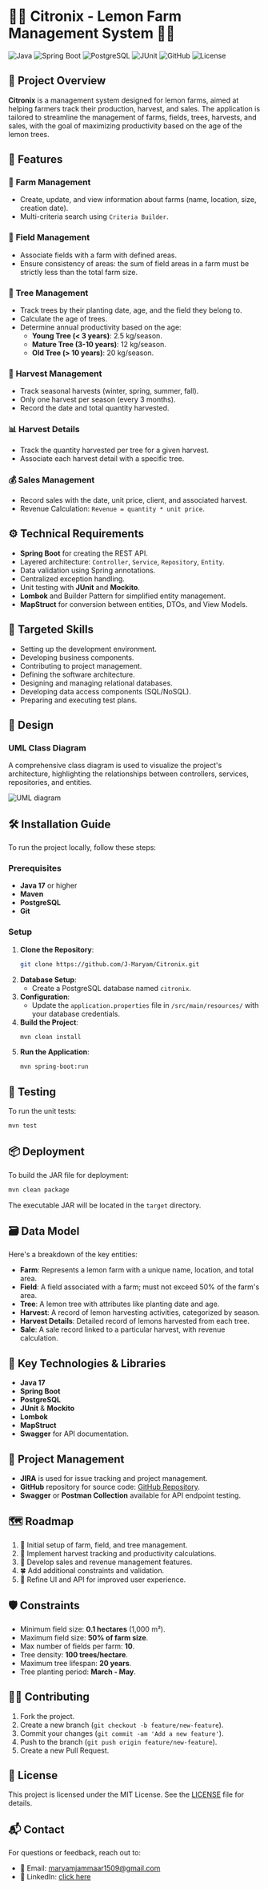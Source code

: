 
# 🌳🍋 **Citronix - Lemon Farm Management System** 🍋🌳

![Java](https://img.shields.io/badge/Java-ED8B00?style=for-the-badge&logo=java&logoColor=white)
![Spring Boot](https://img.shields.io/badge/Spring%20Boot-6DB33F?style=for-the-badge&logo=spring-boot&logoColor=white)
![PostgreSQL](https://img.shields.io/badge/PostgreSQL-336791?style=for-the-badge&logo=postgresql&logoColor=white)
![JUnit](https://img.shields.io/badge/JUnit-25A162?style=for-the-badge&logo=junit5&logoColor=white)
![GitHub](https://img.shields.io/badge/GitHub-181717?style=for-the-badge&logo=github&logoColor=white)
![License](https://img.shields.io/badge/License-MIT-blue?style=for-the-badge)

## 📖 **Project Overview**
**Citronix** is a management system designed for lemon farms, aimed at helping farmers track their production, harvest, and sales. The application is tailored to streamline the management of farms, fields, trees, harvests, and sales, with the goal of maximizing productivity based on the age of the lemon trees.

## 🚀 **Features**
### 🏡 **Farm Management**
- Create, update, and view information about farms (name, location, size, creation date).
- Multi-criteria search using `Criteria Builder`.

### 🌾 **Field Management**
- Associate fields with a farm with defined areas.
- Ensure consistency of areas: the sum of field areas in a farm must be strictly less than the total farm size.

### 🌲 **Tree Management**
- Track trees by their planting date, age, and the field they belong to.
- Calculate the age of trees.
- Determine annual productivity based on the age:
    - **Young Tree (< 3 years)**: 2.5 kg/season.
    - **Mature Tree (3-10 years)**: 12 kg/season.
    - **Old Tree (> 10 years)**: 20 kg/season.

### 🍂 **Harvest Management**
- Track seasonal harvests (winter, spring, summer, fall).
- Only one harvest per season (every 3 months).
- Record the date and total quantity harvested.

### 📊 **Harvest Details**
- Track the quantity harvested per tree for a given harvest.
- Associate each harvest detail with a specific tree.

### 💰 **Sales Management**
- Record sales with the date, unit price, client, and associated harvest.
- Revenue Calculation: `Revenue = quantity * unit price`.

## ⚙️ **Technical Requirements**
- **Spring Boot** for creating the REST API.
- Layered architecture: `Controller`, `Service`, `Repository`, `Entity`.
- Data validation using Spring annotations.
- Centralized exception handling.
- Unit testing with **JUnit** and **Mockito**.
- **Lombok** and Builder Pattern for simplified entity management.
- **MapStruct** for conversion between entities, DTOs, and View Models.

## 🎯 **Targeted Skills**
- Setting up the development environment.
- Developing business components.
- Contributing to project management.
- Defining the software architecture.
- Designing and managing relational databases.
- Developing data access components (SQL/NoSQL).
- Preparing and executing test plans.

## 📐 **Design**
### **UML Class Diagram**
A comprehensive class diagram is used to visualize the project's architecture, highlighting the relationships between controllers, services, repositories, and entities.

![UML diagram](https://github.com/user-attachments/assets/ceee32d0-9fa0-4f46-9e98-84750b66e511)


## 🛠️ **Installation Guide**
To run the project locally, follow these steps:

### **Prerequisites**
- **Java 17** or higher
- **Maven**
- **PostgreSQL**
- **Git**

### **Setup**
1. **Clone the Repository**:
   ```bash
   git clone https://github.com/J-Maryam/Citronix.git
   ```
2. **Database Setup**:
    - Create a PostgreSQL database named `citronix`.
3. **Configuration**:
    - Update the `application.properties` file in `/src/main/resources/` with your database credentials.
4. **Build the Project**:
   ```bash
   mvn clean install
   ```
5. **Run the Application**:
   ```bash
   mvn spring-boot:run
   ```

## 🧪 **Testing**
To run the unit tests:
```bash
mvn test
```

## 📦 **Deployment**
To build the JAR file for deployment:
```bash
mvn clean package
```
The executable JAR will be located in the `target` directory.

## 🗃️ **Data Model**
Here's a breakdown of the key entities:

- **Farm**: Represents a lemon farm with a unique name, location, and total area.
- **Field**: A field associated with a farm; must not exceed 50% of the farm's area.
- **Tree**: A lemon tree with attributes like planting date and age.
- **Harvest**: A record of lemon harvesting activities, categorized by season.
- **Harvest Details**: Detailed record of lemons harvested from each tree.
- **Sale**: A sale record linked to a particular harvest, with revenue calculation.

## 🌟 **Key Technologies & Libraries**
- **Java 17**
- **Spring Boot**
- **PostgreSQL**
- **JUnit** & **Mockito**
- **Lombok**
- **MapStruct**
- **Swagger** for API documentation.

## 🔄 **Project Management**
- **JIRA** is used for issue tracking and project management.
- **GitHub** repository for source code: [GitHub Repository](https://github.com/J-Maryam/Citronix.git).
- **Swagger** or **Postman Collection** available for API endpoint testing.

## 🗺️ **Roadmap**
1. 🌱 Initial setup of farm, field, and tree management.
2. 🌿 Implement harvest tracking and productivity calculations.
3. 🍃 Develop sales and revenue management features.
4. 🍀 Add additional constraints and validation.
5. 🌳 Refine UI and API for improved user experience.

## 🛡️ **Constraints**
- Minimum field size: **0.1 hectares** (1,000 m²).
- Maximum field size: **50% of farm size**.
- Max number of fields per farm: **10**.
- Tree density: **100 trees/hectare**.
- Maximum tree lifespan: **20 years**.
- Tree planting period: **March - May**.

## 👨‍💻 **Contributing**
1. Fork the project.
2. Create a new branch (`git checkout -b feature/new-feature`).
3. Commit your changes (`git commit -am 'Add a new feature'`).
4. Push to the branch (`git push origin feature/new-feature`).
5. Create a new Pull Request.

## 📜 **License**
This project is licensed under the MIT License. See the [LICENSE](LICENSE) file for details.

## 📬 **Contact**
For questions or feedback, reach out to:

- 📧 Email: maryamjammaar1509@gmail.com
- 💼 LinkedIn: [click here](https://www.linkedin.com/in/maryam-jammar-78119823b/)
